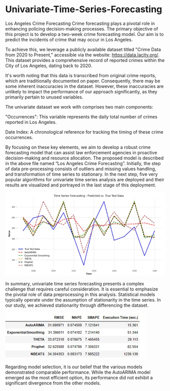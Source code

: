 # Univariate-Time-Series-Forecasting
Los Angeles Crime Forecasting
Crime forecasting plays a pivotal role in enhancing policing decision-making processes. The primary objective of this project is to develop a two-week crime forecasting model. Our aim is to predict the incidents of crime that may occur in Los Angeles.

To achieve this, we leverage a publicly available dataset titled "Crime Data from 2020 to Present," accessible via the website: https://data.lacity.org/. This dataset provides a comprehensive record of reported crimes within the City of Los Angeles, dating back to 2020.

It's worth noting that this data is transcribed from original crime reports, which are traditionally documented on paper. Consequently, there may be some inherent inaccuracies in the dataset. However, these inaccuracies are unlikely to impact the performance of our approach significantly, as they primarily pertain to unused variables.

The univariate dataset we work with comprises two main components:

"Occurrences": This variable represents the daily total number of crimes reported in Los Angeles.

Date Index: A chronological reference for tracking the timing of these crime occurrences.

By focusing on these key elements, we aim to develop a robust crime forecasting model that can assist law enforcement agencies in proactive decision-making and resource allocation.
The proposed model is described in the above file named “Los Angeles Crime Forecasting”. 
Initially, the step of data pre-processing consists of outliers and missing values handling, and transformation of time series to stationary. 
In the next step, five very popular algorithms for univariate time series analysis are deployed and their results are visualized and portrayed in the last stage of this deployment.

![Alt Text](https://github.com/KovousoglouGeorgios/Univariate-Time-Series-Forecasting/blob/3537c1c68ed4d7208606e504dcc7d3b68109f9b3/results%20plot.jpg)

In summary, univariate time series forecasting presents a complex challenge that requires careful consideration. It is essential to emphasize the pivotal role of data preprocessing in this analysis. Statistical models typically operate under the assumption of stationarity in the time series. In our study, we achieved stationarity through differencing the dataset.

 ![Alt Text](https://github.com/KovousoglouGeorgios/Univariate-Time-Series-Forecasting/blob/d778482f309db66d2caea88fed4a81c5c460ead5/results%20table.jpg)

Regarding model selection, it is our belief that the various models demonstrated comparable performance. While the AutoARIMA model emerged as the most efficient option, its performance did not exhibit a significant divergence from the other models.
